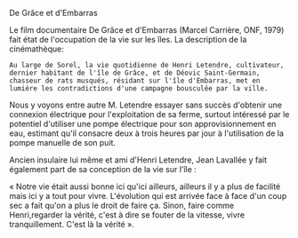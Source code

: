 
De Grâce et d'Embarras

Le film documentaire De Grâce et d'Embarras (Marcel Carrière, ONF, 1979) fait état de l'occupation de la vie sur les îles. La description de la cinémathèque:  

    Au large de Sorel, la vie quotidienne de Henri Letendre, cultivateur, dernier habitant de l'île de Grâce, et de Déovic Saint-Germain, chasseur de rats musqués, résidant sur l'île d'Embarras, met en lumière les contradictions d'une campagne bousculée par la ville. 

Nous y voyons entre autre M. Letendre essayer sans succès d'obtenir une connexion électrique pour l'exploitation de sa ferme, surtout intéressé par le potentiel d'utiliser une pompe électrique pour son approvisionnement en eau, estimant qu'il consacre deux à trois heures par jour à l'utilisation de la pompe manuelle de son puit. 

Ancien insulaire lui même et ami d'Henri Letendre, Jean Lavallée y fait également part de sa conception de la vie sur l'île : 

« Notre vie était aussi bonne ici qu'ici ailleurs, ailleurs il y a plus de facilité mais ici y a tout pour vivre. L'évolution qui est arrivée face à face d'un coup sec a fait qu'on a plus le droit de faire ça. Sinon, faire comme Henri,regarder la vérité, c'est à dire se fouter de la vitesse, vivre tranquillement. C'est là la vérité ».

